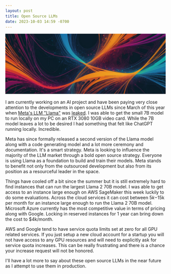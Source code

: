 ```yaml
---
layout: post
title: Open Source LLMs
date: 2023-10-03 14:59 -0700
---
```


![blocks](/assets/images/00054-2179160345.png)

I am currently working on an AI project and have been paying very close attention to the developments in open source LLMs since March of this year when [Meta's LLM "Llama"](https://ai.meta.com/llama/) was [leaked](https://github.com/facebookresearch/llama/pull/73#issuecomment-1456338060).  I was able to get the small 7B model to run locally on my PC on an RTX 3080 10GB video card.  While the 7B model leaves a lot to be desired I had something that felt like ChatGPT running locally.  Incredible.

Meta has since formally released a second version of the Llama model along with a code generating model and a lot more ceremony and documentation.  It's a smart strategy.  Meta is looking to influence the majority of the LLM market through a bold open source strategy.  Everyone is using Llama as a foundation to build and train their models.  Meta stands to benefit not only from the outsourced development but also from its position as a resourceful leader in the space.

Things have cooled off a bit since the summer but it is still extremely hard to find instances that can run the largest Llama 2 70B model.  I was able to get access to an instance large enough on AWS SageMaker this week luckily to do some evaluations.  Across the cloud services it can cost between $5k-$15k per month for an instance large enough to run the Llama 2 70B model.  Microsoft Azure currently has the most competitive value in terms of pricing along with Google.  Locking in reserved instances for 1 year can bring down the cost to $4k/month.

AWS and Google tend to have service quota limits set at zero for all GPU related services. If you just setup a new cloud account for a startup you will not have access to any GPU resources and will need to explicitly ask for service quota increases.  This can be really frustrating and there is a chance your increase request will not be honored.

I'll have a lot more to say about these open source LLMs in the near future as I attempt to use them in production.
